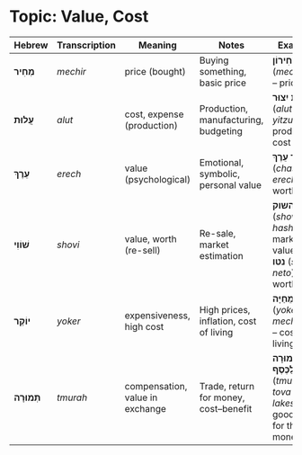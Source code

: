 # Topic: Value, Cost

| **Hebrew**   | **Transcription** | **Meaning**                | **Notes**                      | **Example**                            |
| ------------ | ----------------- | -------------------------- | -------------------------------------- | -------------------------------------- |
| **מְחִיר**   | *mechir*          | price (bought)             | Buying something, basic price          | **מְחִירוֹן** (*mechiron*) – price list         |
| **עֲלוּת**   | *alut*            | cost, expense (production) | Production, manufacturing, budgeting   | **עֲלוּת יִצוּר** (*alut yitzur*) – production cost |
| **עֵרֶךְ**   | *erech*           | value (psychological)      | Emotional, symbolic, personal value    | **חֲסַר עֵרֶךְ** (*chassar erech*) – worthless   |
| **שׁוֹוִי** | *shovi*          | value, worth (re-sell)     | Re-sale, market estimation             | **שווי השוק** (*shovi hashuk*) – market value, **שווי נטו** (*shovi neto*) – net worth |
| **יוֹקֶר**   | *yoker*           | expensiveness, high cost   | High prices, inflation, cost of living | **יוֹקֶר מֵחַיָּה** (*yoker mechayah*) – cost of living |
| **תְּמוּרָה** | *tmurah*          | compensation, value in exchange | Trade, return for money, cost–benefit | **תְּמוּרָה טוֹבָה לַכֶּסֶף** (*tmurah tova lakesef*) – good value for the money |
